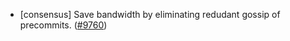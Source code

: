- [consensus] Save bandwidth by eliminating redudant gossip of precommits.
  ([#9760](https://github.com/tendermint/tendermint/issues/9760))
